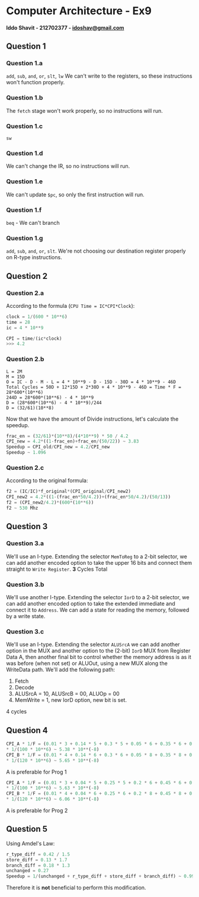 # Computer Architecture - Ex9
#### Iddo Shavit - 212702377 - idoshav@gmail.com

## Question 1
### Question 1.a
`add`, `sub`, `and`, `or`, `slt`, `lw`
We can't write to the registers, so these instructions won't function properly.
### Question 1.b
The `fetch` stage won't work properly, so no instructions will run.
### Question 1.c
`sw`
### Question 1.d
We can't change the IR, so no instructions will run.
### Question 1.e
We can't update `$pc`, so only the first instruction will run.
### Question 1.f
`beq` - We can't branch
### Question 1.g
`add`, `sub`, `and`, `or`, `slt`. We're not choosing our destination register properly on R-type instructions.

## Question 2
### Question 2.a
According to the formula (` CPU Time = IC*CPI*Clock `):

```python
clock = 1/(600 * 10**6)
time = 28
ic = 4 * 10**9

CPI = time/(ic*clock)
>>> 4.2
```

### Question 2.b
```
L = 2M
M = 15D
O = IC - D - M - L = 4 * 10**9 - D - 15D - 30D = 4 * 10**9 - 46D
Total Cycles = 50D + 12*15D + 2*30D + 4 * 10**9 - 46D = Time * F = 28*600*(10**6)
244D = 28*600*(10**6) - 4 * 10**9
D = (28*600*(10**6) - 4 * 10**9)/244
D = (32/61)(10**8)
```
Now that we have the amount of Divide instructions, let's calculate the speedup.
```python
frac_en = (32/61)*(10**8)/(4*10**9) * 50 / 4.2
CPI_new = 4.2*((1-frac_en)+frac_en/(50/22)) ~ 3.83
Speedup = CPI_old/CPI_new = 4.2/CPI_new
Speedup ~ 1.096
```
### Question 2.c
According to the original formula:
```python
f2 = (IC/IC)*f_original*(CPI_original/CPI_new2)
CPI_new2 = 4.2*((1-(frac_en*50/4.2))+(frac_en*50/4.2)/(50/13))
f2 = (CPI_new2/4.2)*(600*(10**6))
f2 ~ 530 Mhz
```

## Question 3
### Question 3.a
We'll use an I-type. Extending the selector `MemToReg` to a 2-bit selector, we can add another encoded option to take the upper 16 bits and connect them straight to `Write Register`. **3** Cycles Total
### Question 3.b
We'll use another I-type. Extending the selector `IorD` to a 2-bit selector, we can add another encoded option to take the extended immediate and connect it to `Address`. We can add a state for reading the memory, followed by a write state.
### Question 3.c
We'll use an I-type. Extending the selector `ALUSrcA` we can add another option in the MUX and another option to the (2-bit) `IorD` MUX from Register Data A, then another final bit to control whether the memory address is as it was before (when not set) or ALUOut, using a new MUX along the WriteData path.
We'll add the following path:
  1. Fetch
  2. Decode
  3. ALUSrcA = 10, ALUSrcB = 00, ALUOp = 00
  4. MemWrite = 1, new IorD option, new bit is set.
  
4 cycles

## Question 4
```python
CPI_A * 1/F = (0.01 * 3 + 0.14 * 5 + 0.3 * 5 + 0.05 * 6 + 0.35 * 6 + 0.15 * 5)
* 1/(100 * 10**6) ~ 5.38 * 10**(-8)
CPI_B * 1/F = (0.01 * 4 + 0.14 * 6 + 0.3 * 6 + 0.05 * 8 + 0.35 * 8 + 0.15 * 6)
* 1/(120 * 10**6) ~ 5.65 * 10**(-8)
```

A is preferable for Prog 1

```python
CPI_A * 1/F = (0.01 * 3 + 0.04 * 5 + 0.25 * 5 + 0.2 * 6 + 0.45 * 6 + 0.05 * 5)
* 1/(100 * 10**6) ~ 5.63 * 10**(-8)
CPI_B * 1/F = (0.01 * 4 + 0.04 * 6 + 0.25 * 6 + 0.2 * 8 + 0.45 * 8 + 0.05 * 6)
* 1/(120 * 10**6) ~ 6.06 * 10**(-8)
```
A is preferable for Prog 2


## Question 5
Using Amdel's Law:
```python
r_type_diff = 0.42 / 1.5
store_diff = 0.13 * 1.7
branch_diff = 0.18 * 1.3
unchanged = 0.27
Speedup = 1/(unchanged + r_type_diff + store_diff + branch_diff) ~ 0.995
```

Therefore it is **not** beneficial to perform this modification.
